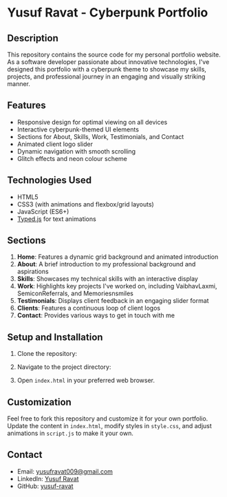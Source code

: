 # Yusuf Ravat - Cyberpunk Portfolio

## Description

This repository contains the source code for my personal portfolio website. As a software developer passionate about innovative technologies, I've designed this portfolio with a cyberpunk theme to showcase my skills, projects, and professional journey in an engaging and visually striking manner.

## Features

- Responsive design for optimal viewing on all devices
- Interactive cyberpunk-themed UI elements
- Sections for About, Skills, Work, Testimonials, and Contact
- Animated client logo slider
- Dynamic navigation with smooth scrolling
- Glitch effects and neon colour scheme

## Technologies Used

- HTML5
- CSS3 (with animations and flexbox/grid layouts)
- JavaScript (ES6+)
- [Typed.js](https://github.com/mattboldt/typed.js/) for text animations

## Sections

1. **Home**: Features a dynamic grid background and animated introduction
2. **About**: A brief introduction to my professional background and aspirations
3. **Skills**: Showcases my technical skills with an interactive display
4. **Work**: Highlights key projects I've worked on, including VaibhavLaxmi, SemiconReferrals, and Memoriesnsmiles
5. **Testimonials**: Displays client feedback in an engaging slider format
6. **Clients**: Features a continuous loop of client logos
7. **Contact**: Provides various ways to get in touch with me

## Setup and Installation

1. Clone the repository:

2. Navigate to the project directory:
3. Open `index.html` in your preferred web browser.

## Customization

Feel free to fork this repository and customize it for your own portfolio. Update the content in `index.html`, modify styles in `style.css`, and adjust animations in `script.js` to make it your own.

## Contact

- Email: yusufravat009@gmail.com
- LinkedIn: [Yusuf Ravat](https://www.linkedin.com/in/yusuf-ravat)
- GitHub: [yusuf-ravat](https://github.com/yusuf-ravat)

